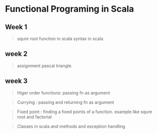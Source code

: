 # Functional Programing in Scala

## Week 1
> squre root function in scala
> syntax in scala
    
## week 2
> assignment pascal triangle.
    
## week 3
> Higer order functions: passing fn as argument

> Currying : passing and returning fn as argument

> Fixed point : finding a fixed points of a function. example like squre root and factorial

> Classes in scala and methods and exception handling